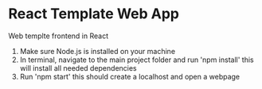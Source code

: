 # React Template Web App

Web templte frontend in React

1. Make sure Node.js is installed on your machine
2. In terminal, navigate to the main project folder and run 'npm install' this will install all needed dependencies
3. Run 'npm start' this should create a localhost and open a webpage